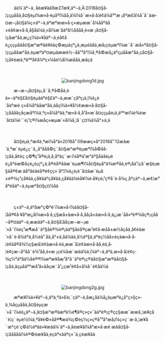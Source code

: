 <p style="text-indent: 2em;">âä¼´äº¬ä¸ åéæ¥âã9æ27æ¥,äº¬ä¸Â·2018å¤§å­¦ççµååä¸å¤§èµï¼æ»å·èµåºï¼åå¸ä¼ï¼å¨æ»å·å­¦é¢ä¼å³°æ ¡åºæ­£å¼å¯å¨ãæ­¤æ¬¡å¤§ä¼ç±äº¬ä¸äºæºææ»å·ç»æµææ¯å¼ååºãå±éå¢æ»å·å¸å§åä¼ä¸»åï¼æ´åäºå½åååå¸é«æ ¡å¤§å­¦çåæ°åä¸æ¿ç­ï¼ä»¥åäº¬ä¸éå¢åè¿ççµåãå¤§æ°æ®ãè¥éãç©æµãçº¿ä¸æµéãåä¸æå¡ç­èµæºï¼æ¨å¨æ­å»ºå¤§å­¦ççµååæ°åä¸èµæºäº¤æµãææè½¬åå¹³å°ï¼å¸®å©æå¿äºçµååæ°åä¸çå¤§å­¦çå¢éæä¸ªäººå¢å¼ºç»¼åè½åï¼æååä¸æåçã</p>
<p style="text-indent: 2em;"><br/></p>
<p style="text-align: center;"><img src="//img1.jcloudcs.com/cms/256b6ac5-add6-4cea-817b-c18f94b554cd20180929114833.jpg" title="" alt="banjingdong1d.jpg"/><br/></p>
<p style="text-indent: 2em;">æ¬æ¬¡å¤§èµ,å¨å¸®å©åä¸èä»¬äºè§£å¤§èµãäºè§£äº¬ä¸ææ¯çåºç¡ä¸ï¼è¿è´åäºæé ç»å¼åºâåæ°åä¸âåçï¼ä»¥å½¢ææ»å·å¤§å­¦çååååçåçæåºï¼ä¸ºç»å¼åºãä¸ºæ»å·å¸å¹å»æ´å¤ççµåè¡ä¸äººæï¼è¾éæ´å¤ä¼è´¨é¡¹ç®ï¼æåç»æµæ´»åï¼å¸¦å¨ç¤¾ä¼å°±ä¸ã</p>
<p style="text-indent: 2em;"><br/></p>
<p style="text-indent: 2em;">å¤§èµä¸ºæ4ä¸ªæï¼å°ä»2018å¹´09ææç»­å°2018å¹´12æãæ´ä¸ªæ¯èµè¿ç¨ä¸­,å°ååå©ç¨å¤§æ°æ®èµæºï¼å©åå­¦çåä¸å¢éç ç©¶ç¹å®è¡ä¸å¸åºãç¨æ·ï¼å®ä¹æ°äº§åãåèµèè¿å°éæ©åçè¿è¡çº¿ä¸å®éå®åãæ¯èµæ¶ï¼å¤§èµå°ä¾æ®åä¸è®¡åä¹¦çå¯æ§è¡æ§ãå®¢æ·ãåºåéãéå®é¢ç­ç»´åº¦ï¼è¿è¡è¯å¤ãæ¯èµå±è®¾ç¹ç­å¥ãä¸ç­å¥ãäºç­å¥ãä¸ç­å¥ãä¼èå¥ï¼è·å¥çé¡¹ç®å¯è·å¾ç¸åºçäº¬ä¸æ¢¦æ³åºéåäº¬ä¸èµæºå¤§ç¤¼åã</p>
<p style="text-indent: 2em;"><br/></p>
<p style="text-indent: 2em;">ç±äº¬ä¸äºåæ°ç©ºé´ï¼æ»å·ï¼ãå¤§å­¦åå®¢å·¥åºæ¿åï¼æ»å·å¸ç§æå±ãæ»å·å¸åå¡å±ãæ»å·å¸ä¿¡æ¯åå»ºè®¾åç®¡çåå¬å®¤ãäº¬ä¸ææãäº¬ä¸å¤§å­¦ååçæ¬æ¬¡æ´»å¨ï¼éç¹æ¶æå¨äº§åè®¾è®¡ãäº§åéå®ç­æ¹é¢å·æåå±æ½åçåä¸å¢éãæ´»å¨è·å¾äºä¸­å½éå¹´åä¸å°±ä¸åä¼ãä¸­å½äº§ä¸äºèç½åå±èçãæ»å·å­¦é¢ãå®å¾½ç§æå­¦é¢ãæ»å·èä¸ææ¯å­¦é¢ãæ»å·åå¸èä¸å­¦é¢ç­æ¬å°åå¨è¾¹åå¸é«æ ¡çé¼åæ¯æãä¼ä¸ï¼äº¬ä¸äºä¸æ»å·å­¦é¢ç­¾ç½²äºåä½åè®®ï¼æªæ¥åæ¹å°å¨äºè®¡ç®ãå¤§æ°æ®ãå¤§å­¦çåä¸ãçµåäººæå¹å»ãåçæ¨å¹¿ç­æ¹é¢å±å¼å¨é¢åä½ã</p>
<p style="text-indent: 2em;"><br/></p>
<p style="text-align: center;"><img src="//img1.jcloudcs.com/cms/62cd05ef-6bb7-4488-80e6-1e32b35075bb20180929114941.jpg" title="" alt="banjingdong2g.jpg"/><br/></p>
<p style="text-indent: 2em;">æªæ¥ï¼ä»¥äº¬ä¸äºä¸ºä»£è¡¨çäº¬ä¸åæ¿åä¼å¿èµæºè¿å°ç»§ç»­ä¸¾åçµååä¸å¤§èµç­æ´»å¨ï¼éè¿äº¬ä¸å¤§æ°æ®ãæºè½é¶å®ç»ç«¯ãäºè®¡ç®ç­ç§ææ¯ææå¸¦æ¥çå¨è¦ç´ èµè½ï¼ä¸ºå¥é©»åå®¶æä¾ç©èç½ç»ç®å¹³å°æå¡ï¼ç»ç¨æ·å¸¦æ¥å¨æ°çè´­ç©ä½éªãä»¥æâä¼´äº¬ä¸åéæ¥âï¼å°æ»å·æé æâå¤§å­¦çååååâï¼è®©éæ¥åä¸èçäº«âäºç«¯ä¸çéæ¥âã</p>
